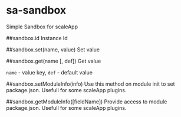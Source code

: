 sa-sandbox
==========

Simple Sandbox for scaleApp

##sandbox.id
Instance Id

##sandbox.set(name, value)
Set value

##sandbox.get(name [, def])
Get value

 `name` - value key,
 `def` - default value

##sandbox.setModuleInfo(info)
Use this method on module init to set package.json. Usefull for some scaleApp plugins.

##sandbox.getModuleInfo([fieldName])
Provide access to module package.json. Usefull for some scaleApp plugins.